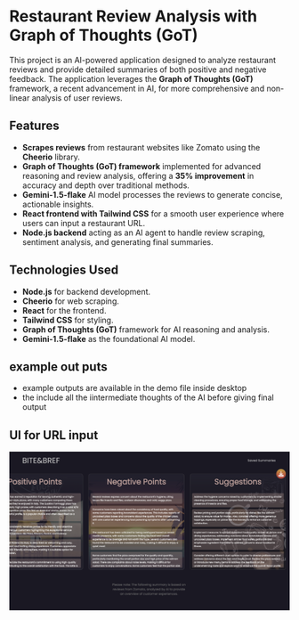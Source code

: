 # Restaurant Review Analysis with Graph of Thoughts (GoT)

This project is an AI-powered application designed to analyze restaurant reviews and provide detailed summaries of both positive and negative feedback. The application leverages the **Graph of Thoughts (GoT)** framework, a recent advancement in AI, for more comprehensive and non-linear analysis of user reviews.

## Features
- **Scrapes reviews** from restaurant websites like Zomato using the **Cheerio** library.
- **Graph of Thoughts (GoT) framework** implemented for advanced reasoning and review analysis, offering a **35% improvement** in accuracy and depth over traditional methods.
- **Gemini-1.5-flake** AI model processes the reviews to generate concise, actionable insights.
- **React frontend with Tailwind CSS** for a smooth user experience where users can input a restaurant URL.
- **Node.js backend** acting as an AI agent to handle review scraping, sentiment analysis, and generating final summaries.

## Technologies Used
- **Node.js** for backend development.
- **Cheerio** for web scraping.
- **React** for the frontend.
- **Tailwind CSS** for styling.
- **Graph of Thoughts (GoT)** framework for AI reasoning and analysis.
- **Gemini-1.5-flake** as the foundational AI model.

## example out puts
- example outputs are available in the demo file inside desktop
- the include all the iintermediate thoughts of the AI before giving final output

## UI for URL input
![Alt text](./images/s3.png)
